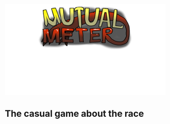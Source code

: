 <img src='https://github.com/niotu/Mutual_Meter/blob/main/assets/images/mutual_meter.png' alt='logo'>

# The casual game about the race
